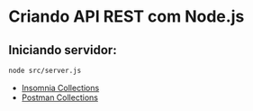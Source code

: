 # Criando API REST com Node.js

## Iniciando servidor:
```bash
node src/server.js
```

* [Insomnia Collections](collections/Insomnia/README.md)
* [Postman Collections](collections/Postman/README.md)

